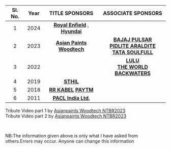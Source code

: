 
| Sl. No.| Year|TITLE SPONSORS|ASSOCIATE SPONSORS
| :-------------: |:-------------:| :-----:| :-----:| 
1| 2024 |   **[Royal Enfield](https://www.royalenfield.com/)** , **[Hyundai ](https://www.hyundai.com/)** | 
2 | 2023 |   **[Asian Paints Woodtech](https://www.asianpaints.com/)**  | **[BAJAJ PULSAR](https://www.bajajauto.com/bikes/pulsar)**<br />**[PIDLITE ARALDITE](https://pidilite.com/)**<br />**[TATA SOULFULL](https://www.soulfull.co.in/)**
3 |    2022   |  | **[LULU](https://www.lulugroupinternational.com/)**<br />**[THE WORLD BACKWATERS](http://www.theworldbackwaters.in/)**
4|    2019   | **[STHIL](https://www.stihl.in/)** | 
5|    2018   |**[RR  KABEL](https://www.rrkabel.com/)**  **[PAYTM](https://paytm.com/)**| |
6 |    2011   |**[PACL India Ltd.](https://www.paclltd.com/)**|


Tribute Video part 1 by [Asianpaints Woodtech NTBR2023](https://youtu.be/BUN9S-lBvLg) <br>
Tribute Video part 2 by [Asianpaints Woodtech NTBR2023](https://youtu.be/5hFP6LQbY50)

<br>



NB:The information given above is only what I have asked from others.Errors may occur. Anyone can change this information

